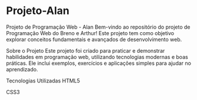 ﻿# Projeto-Alan
Projeto de Programação Web - Alan
Bem-vindo ao repositório do projeto de Programação Web do Breno e Arthur!
Este projeto tem como objetivo explorar conceitos fundamentais e avançados de desenvolvimento web.

Sobre o Projeto
Este projeto foi criado para praticar e demonstrar habilidades em programação web, utilizando tecnologias modernas e boas práticas. Ele inclui exemplos, exercícios e aplicações simples para ajudar no aprendizado.

Tecnologias Utilizadas
HTML5

CSS3
